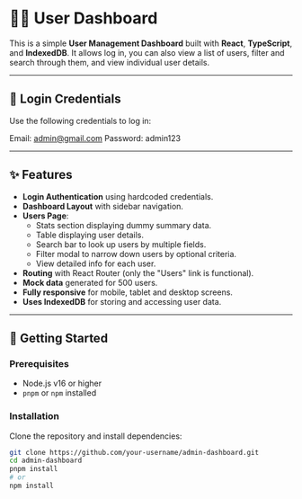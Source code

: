 # 👨‍💼 User Dashboard

This is a simple **User Management Dashboard** built with **React**, **TypeScript**, and **IndexedDB**. It allows log in, you can also view a list of users, filter and search through them, and view individual user details.

---

## 🔐 Login Credentials

Use the following credentials to log in:

Email: admin@gmail.com
Password: admin123


---

## ✨ Features

- **Login Authentication** using hardcoded credentials.
- **Dashboard Layout** with sidebar navigation.
- **Users Page**:
  - Stats section displaying dummy summary data.
  - Table displaying user details.
  - Search bar to look up users by multiple fields.
  - Filter modal to narrow down users by optional criteria.
  - View detailed info for each user.
- **Routing** with React Router (only the "Users" link is functional).
- **Mock data** generated for 500 users.
- **Fully responsive** for mobile, tablet and desktop screens.
- **Uses IndexedDB** for storing and accessing user data.

---

## 🚀 Getting Started

### Prerequisites

- Node.js v16 or higher
- `pnpm` or `npm` installed

### Installation

Clone the repository and install dependencies:

```bash
git clone https://github.com/your-username/admin-dashboard.git
cd admin-dashboard
pnpm install
# or
npm install

